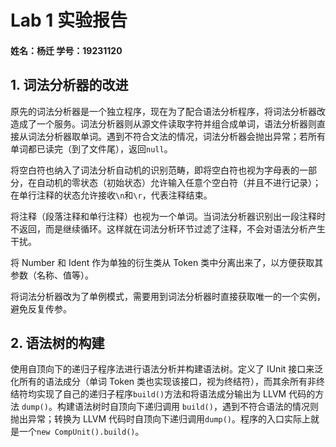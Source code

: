 # Lab 1 实验报告

#### 姓名：杨迁		学号：19231120



## 1. 词法分析器的改进

原先的词法分析器是一个独立程序，现在为了配合语法分析程序，将词法分析器改造成了一个服务。词法分析器则从源文件读取字符并组合成单词，语法分析器则直接从词法分析器取单词。遇到不符合文法的情况，词法分析器会抛出异常；若所有单词都已读完（到了文件尾），返回`null`。

将空白符也纳入了词法分析自动机的识别范畴，即将空白符也视为字母表的一部分，在自动机的零状态（初始状态）允许输入任意个空白符（并且不进行记录）；在单行注释的状态允许接收`\n`和`\r`，代表注释结束。

将注释（段落注释和单行注释）也视为一个单词。当词法分析器识别出一段注释时不返回，而是继续循环。这样就在词法分析环节过滤了注释，不会对语法分析产生干扰。

将 Number 和 Ident 作为单独的衍生类从 Token 类中分离出来了，以方便获取其参数（名称、值等）。

将词法分析器改为了单例模式，需要用到词法分析器时直接获取唯一的一个实例，避免反复传参。



## 2. 语法树的构建

使用自顶向下的递归子程序法进行语法分析并构建语法树。定义了 IUnit 接口来泛化所有的语法成分（单词 Token 类也实现该接口，视为终结符），而其余所有非终结符均实现了自己的递归子程序`build()`方法和将语法成分输出为 LLVM 代码的方法 `dump()`。构建语法树时自顶向下递归调用 `build()`，遇到不符合语法的情况则抛出异常；转换为 LLVM 代码时自顶向下递归调用`dump()`。程序的入口实际上就是一个`new CompUnit().build()`。

